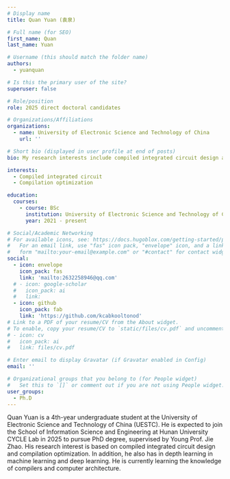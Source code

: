 ```yaml
---
# Display name
title: Quan Yuan (袁泉)

# Full name (for SEO)
first_name: Quan 
last_name: Yuan

# Username (this should match the folder name)
authors:
  - yuanquan

# Is this the primary user of the site?
superuser: false

# Role/position
role: 2025 direct doctoral candidates

# Organizations/Affiliations
organizations:
  - name: University of Electronic Science and Technology of China
    url: ''

# Short bio (displayed in user profile at end of posts)
bio: My research interests include compiled integrated circuit design and compilation optimization.

interests:
  - Compiled integrated circuit
  - Compilation optimization

education:
  courses:
    - course: BSc
      institution: University of Electronic Science and Technology of China
      year: 2021 - present

# Social/Academic Networking
# For available icons, see: https://docs.hugoblox.com/getting-started/page-builder/#icons
#   For an email link, use "fas" icon pack, "envelope" icon, and a link in the
#   form "mailto:your-email@example.com" or "#contact" for contact widget.
social:
  - icon: envelope
    icon_pack: fas
    link: 'mailto:2632258946@qq.com'
  # - icon: google-scholar
  #   icon_pack: ai
  #   link: 
  - icon: github
    icon_pack: fab
    link: 'https://github.com/kcabkooltonod'
# Link to a PDF of your resume/CV from the About widget.
# To enable, copy your resume/CV to `static/files/cv.pdf` and uncomment the lines below.
# - icon: cv
#   icon_pack: ai
#   link: files/cv.pdf

# Enter email to display Gravatar (if Gravatar enabled in Config)
email: ''

# Organizational groups that you belong to (for People widget)
#   Set this to `[]` or comment out if you are not using People widget.
user_groups:
  - Ph.D
---
```


Quan Yuan is a 4th-year undergraduate student at the University of Electronic Science and Technology of China (UESTC). He is expected to join the School of Information Science and Engineering at Hunan University CYCLE Lab in 2025 to pursue PhD degree, supervised by Young Prof. Jie Zhao. His research interest is based on compiled integrated circuit design and compilation optimization. In addition, he also has in depth learning in machine learning and deep learning. He is currently learning the knowledge of compilers and computer architecture.

